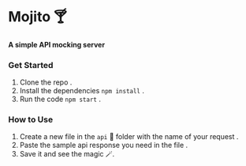 # Mojito 🍸 
#### A simple API mocking server

### Get Started 

1. Clone the repo  .
2. Install the dependencies ``` npm install ``` .
3. Run the code ``` npm start ``` .

### How to Use 

1. Create a new file in the ```api``` 📁 folder with the name of your request .
2. Paste the sample api response you need in the file  .
3. Save it and see the magic 🪄.